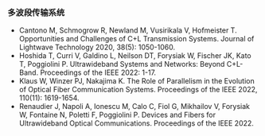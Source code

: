### 多波段传输系统
- Cantono M, Schmogrow R, Newland M, Vusirikala V, Hofmeister T. Opportunities and Challenges of C+L Transmission Systems. Journal of Lightwave Technology 2020, 38(5): 1050-1060.
- Hoshida T, Curri V, Galdino L, Neilson DT, Forysiak W, Fischer JK, Kato T, Poggiolini P. Ultrawideband Systems and Networks: Beyond C+L-Band. Proceedings of the IEEE 2022: 1-17.
- Klaus W, Winzer PJ, Nakajima K. The Role of Parallelism in the Evolution of Optical Fiber Communication Systems. Proceedings of the IEEE 2022, 110(11): 1619-1654.
- Renaudier J, Napoli A, Ionescu M, Calo C, Fiol G, Mikhailov V, Forysiak W, Fontaine N, Poletti F, Poggiolini P. Devices and Fibers for Ultrawideband Optical Communications. Proceedings of the IEEE 2022.